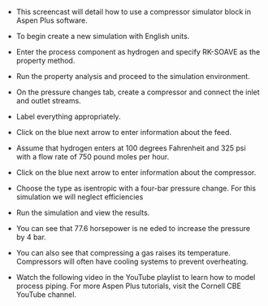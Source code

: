 - This screencast will detail how to use a compressor simulator block in Aspen Plus software.
- To begin create a new simulation with English units. 
- Enter the process component as hydrogen and specify RK-SOAVE as the property method. 
- Run the property analysis and proceed to the simulation environment. 
- On the pressure changes tab, create a compressor and connect the inlet and outlet streams. 
- Label everything appropriately. 
- Click on the blue next arrow to enter information about the feed.
- Assume that hydrogen enters at 100 degrees Fahrenheit and 325 psi with a flow rate of 750 pound moles per hour. 
- Click on the blue next arrow to enter information about the compressor. 
- Choose the type as isentropic with a four-bar pressure change. For this simulation we will neglect efficiencies
- Run the simulation and view the results. 
- You can see that 77.6 horsepower is ne eded to increase the pressure by 4 bar. 
- You can also see that compressing a gas raises its temperature. Compressors will often have cooling systems to prevent overheating.
  
- Watch the following video in the YouTube playlist to learn how to model process piping. For more Aspen Plus tutorials, visit the Cornell CBE YouTube channel.
  